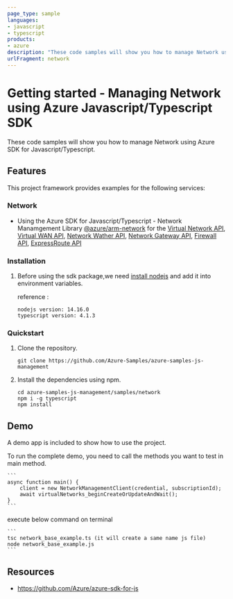```yaml
---
page_type: sample
languages:
- javascript
- typescript
products:
- azure
description: "These code samples will show you how to manage Network using Azure SDK for Javascript/Typescript."
urlFragment: network
---
```


# Getting started - Managing Network using Azure Javascript/Typescript SDK

These code samples will show you how to manage Network using Azure SDK for Javascript/Typescript.

## Features

This project framework provides examples for the following services:

### Network
* Using the Azure SDK for Javascript/Typescript - Network Manamgement Library [@azure/arm-network](https://www.npmjs.com/package/@azure/arm-network) for the [Virtual Network API](https://docs.microsoft.com/en-us/rest/api/virtual-network/), [Virtual WAN API](https://docs.microsoft.com/en-us/rest/api/virtualwan/), [Network Wather API](https://docs.microsoft.com/en-us/rest/api/network-watcher/), [Network Gateway API](https://docs.microsoft.com/en-us/rest/api/network-gateway/), [Firewall API](https://docs.microsoft.com/en-us/rest/api/firewall/), [ExpressRoute API](https://docs.microsoft.com/en-us/rest/api/expressroute/)


### Installation

1.  Before using the sdk package,we need [install nodejs](https://nodejs.org/en/download/) and add it into environment variables.

    reference :
    
    ```
    nodejs version: 14.16.0
    typescript version: 4.1.3
    ```

### Quickstart

1.  Clone the repository.

    ```
    git clone https://github.com/Azure-Samples/azure-samples-js-management
    ```

2.  Install the dependencies using npm.

    ```
    cd azure-samples-js-management/samples/network
    npm i -g typescript
    npm install
    ```

## Demo

A demo app is included to show how to use the project.

To run the complete demo, you need to call the methods you want to test in main method. 

    ```
    async function main() {
        client = new NetworkManagementClient(credential, subscriptionId);
        await virtualNetworks_beginCreateOrUpdateAndWait();
    }
    ```

execute below command on terminal

    ```
    tsc network_base_example.ts (it will create a same name js file)
    node network_base_example.js
    ```

## Resources

- https://github.com/Azure/azure-sdk-for-js
